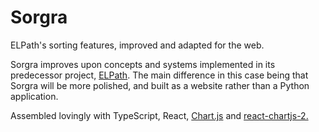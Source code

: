 # Sorgra
ELPath's sorting features, improved and adapted for the web.

Sorgra improves upon concepts and systems implemented in its predecessor project, [ELPath](https://github.com/ChrisOh431/ELPath). The main difference in this case being that Sorgra will be more polished, and built as a website rather than a Python application.

Assembled lovingly with TypeScript, React, [Chart.js](https://www.chartjs.org/) and [react-chartjs-2.](https://github.com/reactchartjs/react-chartjs-2)
